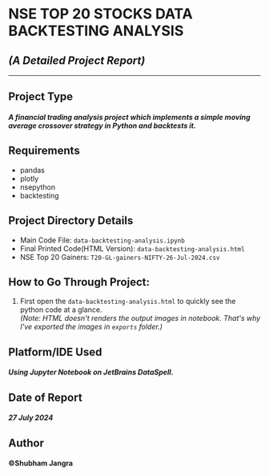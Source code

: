 # NSE TOP 20 STOCKS DATA BACKTESTING ANALYSIS
## *(A Detailed Project Report)*
---

## Project Type

##### *A financial trading analysis project which implements a simple moving average crossover strategy in Python and backtests it.*

## Requirements

- pandas
- plotly
- nsepython
- backtesting

## Project Directory Details
- Main Code File: `data-backtesting-analysis.ipynb`
- Final Printed Code(HTML Version): `data-backtesting-analysis.html`
- NSE Top 20 Gainers: `T20-GL-gainers-NIFTY-26-Jul-2024.csv`

## How to Go Through Project:
1. First open the `data-backtesting-analysis.html` to quickly see the python code at a glance.<br>
   *(Note: HTML doesn't renders the output images in notebook. That's why I've exported the images in `exports` folder.)*

## Platform/IDE Used

##### Using Jupyter Notebook on JetBrains DataSpell.

## Date of Report

##### 27 July 2024

## Author

#### ©Shubham Jangra
